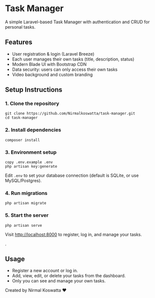 ﻿# Task Manager

A simple Laravel-based Task Manager with authentication and CRUD for personal tasks.

## Features

-   User registration & login (Laravel Breeze)
-   Each user manages their own tasks (title, description, status)
-   Modern Blade UI with Bootstrap CDN
-   Data security: users can only access their own tasks
-   Video background and custom branding

## Setup Instructions

### 1. Clone the repository

```
git clone https://github.com/Nirmalkoswatta/task-manager.git
cd task-manager
```

### 2. Install dependencies

```
composer install
```

### 3. Environment setup

```
copy .env.example .env
php artisan key:generate
```

Edit `.env` to set your database connection (default is SQLite, or use MySQL/Postgres).

### 4. Run migrations

```
php artisan migrate
```

### 5. Start the server

```
php artisan serve
```

Visit [http://localhost:8000](http://localhost:8000) to register, log in, and manage your tasks.

.

## Usage

-   Register a new account or log in.
-   Add, view, edit, or delete your tasks from the dashboard.
-   Only you can see and manage your own tasks.



Created by Nirmal Koswatta ❤️

